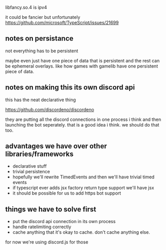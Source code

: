 libfancy.so.4 is ipv4

it could be fancier but unfortunately https://github.com/microsoft/TypeScript/issues/21699

## notes on persistance

not everything has to be persistent

maybe even just have one piece of data that is persistent and the rest can be
ephemeral overlays. like how games with gamelib have one persistent piece of data.

## notes on making this its own discord api

this has the neat declarative thing

https://github.com/discordeno/discordeno

they are putting all the discord connections in one process i think and then launching
the bot seperately. that is a good idea i think. we should do that too.

## advantages we have over other libraries/frameworks

- declarative stuff
- trivial persistence
- hopefully we'll rewrite TimedEvents and then we'll have trivial timed events
- if typescript ever adds jsx factory return type support we'll have jsx
- it should be possible for us to add https bot support

## things we have to solve first

- put the discord api connection in its own process
- handle ratelimiting correctly
- cache anything that it's okay to cache. don't cache anything else.

for now we're using discord.js for those
